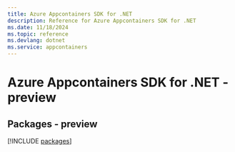 ```yaml
---
title: Azure Appcontainers SDK for .NET
description: Reference for Azure Appcontainers SDK for .NET
ms.date: 11/18/2024
ms.topic: reference
ms.devlang: dotnet
ms.service: appcontainers
---
```

# Azure Appcontainers SDK for .NET - preview
## Packages - preview
[!INCLUDE [packages](appcontainers-index.md)]